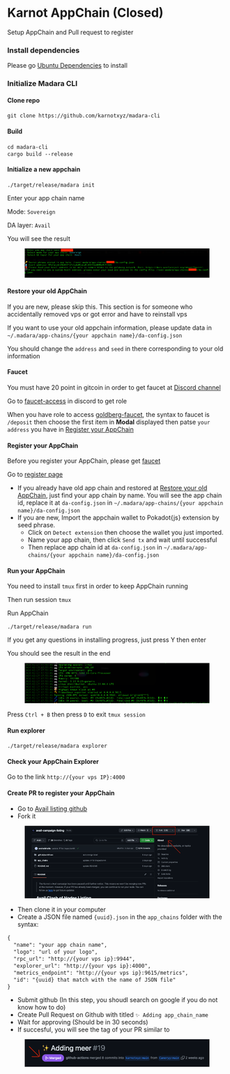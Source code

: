 # Karnot AppChain (Closed)

Setup AppChain and Pull request to register

### Install dependencies <a href="#install-dependencies" id="install-dependencies"></a>

Please go [Ubuntu Dependencies](../ubuntu-dependencies.md) to install

### Initialize Madara CLI <a href="#initialize-madara-cli" id="initialize-madara-cli"></a>

#### Clone repo <a href="#clone-repo" id="clone-repo"></a>

```
git clone https://github.com/karnotxyz/madara-cli
```

#### Build <a href="#build" id="build"></a>

```
cd madara-cli
cargo build --release
```

#### Initialize a new appchain <a href="#initialize-a-new-appchain" id="initialize-a-new-appchain"></a>

```
./target/release/madara init
```

Enter your app chain name

Mode: `Sovereign`

DA layer: `Avail`

You will see the result

<figure><img src="../.gitbook/assets/image (15).png" alt=""><figcaption></figcaption></figure>

#### Restore your old AppChain <a href="#restore-your-old-appchain" id="restore-your-old-appchain"></a>

If you are new, please skip this. This section is for someone who accidentally removed vps or got error and have to reinstall vps

If you want to use your old appchain information, please update data in `~/.madara/app-chains/{your appchain name}/da-config.json`

You should change the `address` and `seed` in there corresponding to your old information

#### Faucet <a href="#faucet" id="faucet"></a>

You must have 20 point in gitcoin in order to get faucet at [Discord channel](https://discord.com/channels/1065831819154563132/1171414018028740698)

Go to [faucet-access](https://discord.com/channels/1065831819154563132/1180612223010357268) in discord to get role

When you have role to access [goldberg-faucet](https://discord.com/channels/1065831819154563132/1171414018028740698), the syntax to faucet is `/deposit` then choose the first item in **Modal** displayed then patse `your address` you have in [Register your AppChain](https://about/avail/karnot-appchain#register-your-appchain)

#### Register your AppChain <a href="#register-your-appchain" id="register-your-appchain"></a>

Before you register your AppChain, please get [faucet](https://about/avail/karnot-appchain#faucet)

Go to [register page](https://app-id-gen.vercel.app/)

* If you already have old app chain and restored at [Restore your old AppChain](https://about/avail/karnot-appchain#restore-your-old-appchain), just find your app chain by name. You will see the app chain id, replace it at `da-config.json` in `~/.madara/app-chains/{your appchain name}/da-config.json`
* If you are new, Import the appchain wallet to Pokadot{js} extension by seed phrase.
  * Click on `Detect extension` then choose the wallet you just imported.
  * Name your app chain, then click `Send tx` and wait until successful
  * Then replace app chain id at `da-config.json` in `~/.madara/app-chains/{your appchain name}/da-config.json`

#### Run your AppChain <a href="#run-your-appchain" id="run-your-appchain"></a>

You need to install `tmux` first in order to keep AppChain running

Then run session `tmux`

Run AppChain

```
./target/release/madara run
```

If you get any questions in installing progress, just press Y then enter

You should see the result in the end

<figure><img src="../.gitbook/assets/image (16).png" alt=""><figcaption></figcaption></figure>

Press `Ctrl + B` then press `D` to exit `tmux session`

#### Run explorer <a href="#run-explorer" id="run-explorer"></a>

```
./target/release/madara explorer
```

#### Check your AppChain Explorer <a href="#check-your-appchain-explorer" id="check-your-appchain-explorer"></a>

Go to the link `http://{your vps IP}:4000`

#### Create PR to register your AppChain <a href="#create-pr-to-register-your-appchain" id="create-pr-to-register-your-appchain"></a>

* Go to [Avail listing github](https://github.com/karnotxyz/avail-campaign-listing)
* Fork it

<figure><img src="../.gitbook/assets/image (17).png" alt=""><figcaption></figcaption></figure>

* Then clone it in your computer
* Create a JSON file named `{uuid}.json` in the `app_chains` folder with the syntax:

```
{
  "name": "your app chain name",
  "logo": "url of your logo",
  "rpc_url": "http://{your vps ip}:9944",
  "explorer_url": "http://{your vps ip}:4000",
  "metrics_endpoint": "http://{your vps ip}:9615/metrics",
  "id": "{uuid} that match with the name of JSON file"
}
```

* Submit github (In this step, you shoudl search on google if you do not know how to do)
* Create Pull Request on Github with titled `✨ Adding app_chain_name`
* Wait for approving (Should be in 30 seconds)
* If succesful, you will see the tag of your PR similar to

<figure><img src="../.gitbook/assets/image (18).png" alt=""><figcaption></figcaption></figure>
